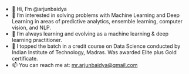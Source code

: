 - 👋 Hi, I’m @arjunbaidya
- 👀 I’m interested in solving problems with Machine Learning and Deep Learning in areas of predictive analytics, ensemble learning, computer vision, and NLP. 
- 🌱 I’m always learning and evolving as a machine learning & deep learning practitioner.
- 💞 I topped the batch in a credit course on Data Science conducted by Indian Institute of Technology, Madras. Was awarded Elite plus Gold certificate. 
- 📫 You can reach me at: mr.arjunbaidya@gmail.com

<!---
arjunbaidya/arjunbaidya is a ✨ special ✨ repository because its `README.md` (this file) appears on your GitHub profile.
You can click the Preview link to take a look at your changes.
--->
